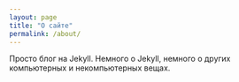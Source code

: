 ```yaml
---
layout: page
title: "О сайте"
permalink: /about/
---
```


Просто блог на Jekyll. Немного о Jekyll, немного о других компьютерных и некомпьютерных вещах.
